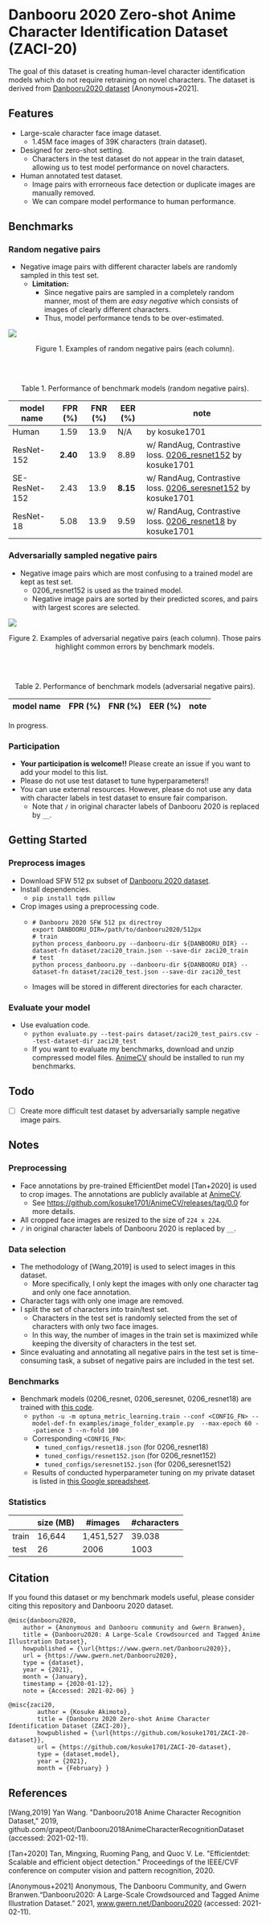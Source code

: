 # Danbooru 2020 Zero-shot Anime Character Identification Dataset (ZACI-20)

The goal of this dataset is creating human-level character identification models which do not require retraining on novel characters. The dataset is derived from [Danbooru2020 dataset](https://www.gwern.net/Danbooru2020) [Anonymous+2021].

## Features

* Large-scale character face image dataset.
  - 1.45M face images of 39K characters (train dataset).
* Designed for zero-shot setting.
  - Characters in the test dataset do not appear in the train dataset, allowing us to test model performance on novel characters.
* Human annotated test dataset.
  - Image pairs with errorneous face detection or duplicate images are manually removed.
  - We can compare model performance to human performance.

## Benchmarks

### Random negative pairs

* Negative image pairs with different character labels are randomly sampled in this test set.
  - **Limitation:**
    - Since negative pairs are sampled in a completely random manner, most of them are *easy negative* which consists of images of clearly different characters.
    - Thus, model performance tends to be over-estimated.

![](misc/random.png)
<div style="text-align: center;">
Figure 1. Examples of random negative pairs (each column).
</div>

<br><br>

<div style="text-align: center;">
Table 1. Performance of benchmark models (random negative pairs).
</div>

| model name | FPR (%) | FNR (%) | EER (%) | note |
|---|---|---|---|---|
| Human | 1.59 | 13.9 | N/A | by kosuke1701 |
| ResNet-152 | **2.40** | 13.9 | 8.89 | w/ RandAug, Contrastive loss. [0206_resnet152](https://github.com/kosuke1701/AnimeCV/releases/download/0111_best_randaug/0206_resnet152.zip) by kosuke1701 |
| SE-ResNet-152 | 2.43 | 13.9 | **8.15** | w/ RandAug, Contrastive loss. [0206_seresnet152](https://github.com/kosuke1701/AnimeCV/releases/download/0111_best_randaug/0206_seresnet152.zip) by kosuke1701 |
| ResNet-18 | 5.08 | 13.9 | 9.59 | w/ RandAug, Contrastive loss. [0206_resnet18](https://github.com/kosuke1701/AnimeCV/releases/download/0111_best_randaug/0206_resnet18.zip) by kosuke1701 |

### Adversarially sampled negative pairs

* Negative image pairs which are most confusing to a trained model are kept as test set.
  - 0206_resnet152 is used as the trained model.
  - Negative image pairs are sorted by their predicted scores, and pairs with largest scores are selected.

![](misc/adversarial.png)
<div style="text-align: center;">
Figure 2. Examples of adversarial negative pairs (each column). Those pairs highlight common errors by benchmark models.
</div>

<br><br>

<div style="text-align: center;">
Table 2. Performance of benchmark models (adversarial negative pairs).
</div>

| model name | FPR (%) | FNR (%) | EER (%) | note |
|---|---|---|---|---|
In progress.

### Participation

* **Your participation is welcome!!** Please create an issue if you want to add your model to this list.
* Please do not use test dataset to tune hyperparameters!!
* You can use external resources. However, please do not use any data with character labels in test dataset to ensure fair comparison.
  - Note that `/` in original character labels of Danbooru 2020 is replaced by `__`.

## Getting Started
### Preprocess images

* Download SFW 512 px subset of [Danbooru 2020 dataset](https://www.gwern.net/Danbooru2020).
* Install dependencies.
  - `pip install tqdm pillow`
* Crop images using a preprocessing code.
  - ```shell
    # Danbooru 2020 SFW 512 px directroy
    export DANBOORU_DIR=/path/to/danbooru2020/512px
    # train
    python process_danbooru.py --danbooru-dir ${DANBOORU_DIR} --dataset-fn dataset/zaci20_train.json --save-dir zaci20_train
    # test
    python process_danbooru.py --danbooru-dir ${DANBOORU_DIR} --dataset-fn dataset/zaci20_test.json --save-dir zaci20_test
    ```
  - Images will be stored in different directories for each character.

### Evaluate your model

* Use evaluation code.
  - `python evaluate.py --test-pairs dataset/zaci20_test_pairs.csv --test-dataset-dir zaci20_test`
  - If you want to evaluate my benchmarks, download and unzip compressed model files. [AnimeCV]() should be installed to run my benchmarks.

## Todo

- [ ] Create more difficult test dataset by adversarially sample negative image pairs.

## Notes
### Preprocessing

* Face annotations by pre-trained EfficientDet model [Tan+2020] is used to crop images. The annotations are publicly available at [AnimeCV](https://github.com/kosuke1701/AnimeCV).
  - See https://github.com/kosuke1701/AnimeCV/releases/tag/0.0 for more details.
* All cropped face images are resized to the size of `224 x 224`. 
* `/` in original character labels of Danbooru 2020 is replaced by `__`.

### Data selection
* The methodology of [Wang,2019] is used to select images in this dataset.
  - More specifically, I only kept the images with only one character tag and only one face annotation.
* Character tags with only one image are removed.
* I split the set of characters into train/test set.
  - Characters in the test set is randomly selected from the set of characters with only two face images.
  - In this way, the number of images in the train set is maximized while keeping the diversity of characters in the test set.
* Since evaluating and annotating all negative pairs in the test set is time-consuming task, a subset of negative pairs are included in the test set.

### Benchmarks
* Benchmark models (0206_resnet, 0206_seresnet, 0206_resnet18) are trained with [this code](https://github.com/kosuke1701/optuna-metric-learning).
  - `python -u -m optuna_metric_learning.train --conf <CONFIG_FN> --model-def-fn examples/image_folder_example.py  --max-epoch 60 --patience 3 --n-fold 100`
  - Corresponding `<CONFIG_FN>`:
    - `tuned_configs/resnet18.json` (for 0206_resnet18)
    - `tuned_configs/resnet152.json` (for 0206_resnet152)
    - `tuned_configs/seresnet152.json` (for 0206_seresnet152)
  - Results of conducted hyperparameter tuning on my private dataset is listed in [this Google spreadsheet](https://docs.google.com/spreadsheets/d/1kf4XnnEpWFugO--S1zD2lOv8jWyPAyYnL66POnNZKEM/edit?usp=sharing).

### Statistics

| | size (MB) | #images | #characters |
|---|---|---|---|
| train | 16,644  | 1,451,527 | 39.038 |
| test | 26 | 2006 | 1003 |

## Citation

If you found this dataset or my benchmark models useful, please consider citing this repository and Danbooru 2020 dataset.

```
@misc{danbooru2020,
    author = {Anonymous and Danbooru community and Gwern Branwen},
    title = {Danbooru2020: A Large-Scale Crowdsourced and Tagged Anime Illustration Dataset},
    howpublished = {\url{https://www.gwern.net/Danbooru2020}},
    url = {https://www.gwern.net/Danbooru2020},
    type = {dataset},
    year = {2021},
    month = {January},
    timestamp = {2020-01-12},
    note = {Accessed: 2021-02-06} }
```

```
@misc{zaci20,
        author = {Kosuke Akimoto},
        title = {Danbooru 2020 Zero-shot Anime Character Identification Dataset (ZACI-20)},
        howpublished = {\url{https://github.com/kosuke1701/ZACI-20-dataset}},
        url = {https://github.com/kosuke1701/ZACI-20-dataset},
        type = {dataset,model},
        year = {2021},
        month = {February} }
```

## References

[Wang,2019] Yan Wang. "Danbooru2018 Anime Character Recognition Dataset," 2019, github.com/grapeot/Danbooru2018AnimeCharacterRecognitionDataset (accessed: 2021-02-11).

[Tan+2020] Tan, Mingxing, Ruoming Pang, and Quoc V. Le. "Efficientdet: Scalable and efficient object detection." Proceedings of the IEEE/CVF conference on computer vision and pattern recognition, 2020.

[Anonymous+2021] Anonymous, The Danbooru Community, and Gwern Branwen.“Danbooru2020: A Large-Scale Crowdsourced and Tagged Anime Illustration Dataset.” 2021, www.gwern.net/Danbooru2020 (accessed: 2021-02-11).